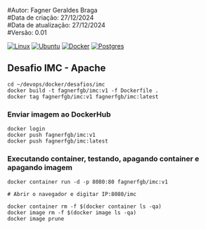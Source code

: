 #Autor: Fagner Geraldes Braga  
#Data de criação: 27/12/2024  
#Data de atualização: 27/12/2024  
#Versão: 0.01

[![Linux](https://img.shields.io/badge/Linux-FCC624?logo=linux&logoColor=black)](#)
[![Ubuntu](https://img.shields.io/badge/Ubuntu-E95420?logo=ubuntu&logoColor=white)](#)
[![Docker](https://img.shields.io/badge/Docker-2496ED?logo=docker&logoColor=fff)](#)
[![Postgres](https://img.shields.io/badge/Postgres-%23316192.svg?logo=postgresql&logoColor=white)](#)


## Desafio IMC - Apache

```docker
cd ~/devops/docker/desafios/imc
docker build -t fagnerfgb/imc:v1 -f Dockerfile .
docker tag fagnerfgb/imc:v1 fagnerfgb/imc:latest
```

### Enviar imagem ao DockerHub
```docker
docker login
docker push fagnerfgb/imc:v1
docker push fagnerfgb/imc:latest
```

### Executando container, testando, apagando container e apagando imagem
```docker
docker container run -d -p 8080:80 fagnerfgb/imc:v1

# Abrir o navegador e digitar IP:8080/imc

docker container rm -f $(docker container ls -qa)
docker image rm -f $(docker image ls -qa)
docker image prune
```